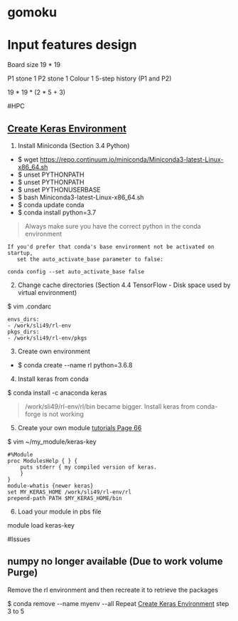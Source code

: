 # gomoku

# Input features design

Board size 19 * 19

P1 stone 1
P2 stone 1
Colour 1
5-step history (P1 and P2)

19 * 19 * (2 * 5 + 3)

#HPC

## [Create Keras Environment](http://www.hpc.lsu.edu/docs/faq/installation-details.php)

1. Install Miniconda (Section 3.4 Python)

* $ wget https://repo.continuum.io/miniconda/Miniconda3-latest-Linux-x86_64.sh
* $ unset PYTHONPATH
* $ unset PYTHONPATH
* $ unset PYTHONUSERBASE
* $ bash Miniconda3-latest-Linux-x86_64.sh
* $ conda update conda
* $ conda install python=3.7

> Always make sure you have the correct python in the conda environment

```
If you'd prefer that conda's base environment not be activated on startup, 
   set the auto_activate_base parameter to false: 

conda config --set auto_activate_base false
```

2. Change cache directories (Section 4.4 TensorFlow - Disk space used by virtual environment)

$ vim .condarc
```
envs_dirs:
- /work/sli49/rl-env
pkgs_dirs:
- /work/sli49/rl-env/pkgs
```

3. Create own environment

* $ conda create --name rl python=3.6.8

4. Install keras from conda

$ conda install -c anaconda keras

> /work/sli49/rl-env/rl/bin became bigger. Install keras from conda-forge is not working

5. Create your own module [tutorials Page 66](http://www.hpc.lsu.edu/training/weekly-materials/2018-Fall/HPC_UserEnv_Fall_2018_session_1.pdf)

$ vim ~/my_module/keras-key
```
#%Module
proc ModulesHelp { } {
    puts stderr { my compiled version of keras.
    }
}
module-whatis {newer keras}
set MY_KERAS_HOME /work/sli49/rl-env/rl
prepend-path PATH $MY_KERAS_HOME/bin
```

6. Load your module in pbs file

module load keras-key

#Issues

## numpy no longer available (Due to work volume Purge)

Remove the rl environment and then recreate it to retrieve the packages


$ conda remove --name myenv --all
Repeat [Create Keras Environment](#create-keras-environment) step 3 to 5




